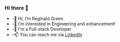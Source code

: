 ### Hi there 👋


- -👋 Hi, I’m Reginald Green
- -👀 I’m interested in Engineering and enhancement!
- -🌱 I'm a Full-stack Developer
- -📫 You can reach me via [LinkedIn](https://www.linkedin.com/in/reginald-green-92ba43239/) 

